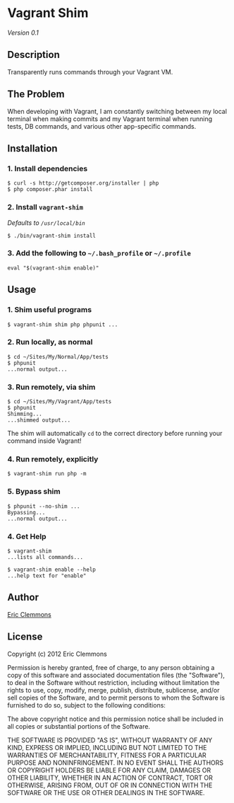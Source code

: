 # Vagrant Shim

_Version 0.1_


## Description

Transparently runs commands through your Vagrant VM.


## The Problem

When developing with Vagrant, I am constantly switching between my local terminal
when making commits and my Vagrant terminal when running tests, DB commands,
and various other app-specific commands.


## Installation

### 1. Install dependencies

    $ curl -s http://getcomposer.org/installer | php
    $ php composer.phar install


### 2. Install `vagrant-shim`

_Defaults to `/usr/local/bin`_

    $ ./bin/vagrant-shim install


### 3. Add the following to `~/.bash_profile` or `~/.profile`

    eval "$(vagrant-shim enable)"


## Usage

### 1. Shim useful programs

    $ vagrant-shim shim php phpunit ...


### 2. Run locally, as normal

	$ cd ~/Sites/My/Normal/App/tests
	$ phpunit
    ...normal output...


### 3. Run remotely, via shim

    $ cd ~/Sites/My/Vagrant/App/tests
    $ phpunit
    Shimming...
    ...shimmed output...

The shim will automatically `cd` to the correct directory before
running your command inside Vagrant!


### 4. Run remotely, explicitly

    $ vagrant-shim run php -m


### 5. Bypass shim

    $ phpunit --no-shim ...
    Bypassing...
    ...normal output...


### 4. Get Help

    $ vagrant-shim
    ...lists all commands...

    $ vagrant-shim enable --help
    ...help text for "enable"


## Author

[Eric Clemmons](http://github.com/ericclemmons)


## License

Copyright (c) 2012 Eric Clemmons

Permission is hereby granted, free of charge, to any person obtaining a copy
of this software and associated documentation files (the "Software"), to deal
in the Software without restriction, including without limitation the rights
to use, copy, modify, merge, publish, distribute, sublicense, and/or sell
copies of the Software, and to permit persons to whom the Software is furnished
to do so, subject to the following conditions:

The above copyright notice and this permission notice shall be included in all
copies or substantial portions of the Software.

THE SOFTWARE IS PROVIDED "AS IS", WITHOUT WARRANTY OF ANY KIND, EXPRESS OR
IMPLIED, INCLUDING BUT NOT LIMITED TO THE WARRANTIES OF MERCHANTABILITY,
FITNESS FOR A PARTICULAR PURPOSE AND NONINFRINGEMENT. IN NO EVENT SHALL THE
AUTHORS OR COPYRIGHT HOLDERS BE LIABLE FOR ANY CLAIM, DAMAGES OR OTHER
LIABILITY, WHETHER IN AN ACTION OF CONTRACT, TORT OR OTHERWISE, ARISING FROM,
OUT OF OR IN CONNECTION WITH THE SOFTWARE OR THE USE OR OTHER DEALINGS IN
THE SOFTWARE.
